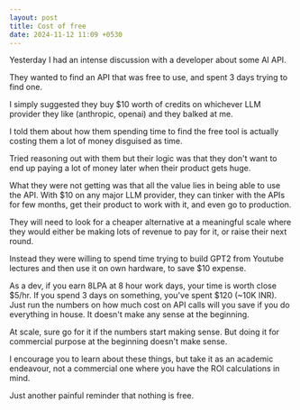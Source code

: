 ```yaml
---
layout: post
title: Cost of free
date: 2024-11-12 11:09 +0530
---
```

Yesterday I had an intense discussion with a developer about some AI API.

They wanted to find an API that was free to use, and spent 3 days trying to find one.

I simply suggested they buy $10 worth of credits on whichever LLM provider they like (anthropic, openai) and they balked at me.

I told them about how them spending time to find the free tool is actually costing them a lot of money disguised as time.

Tried reasoning out with them but their logic was that they don't want to end up paying a lot of money later when their product gets huge.

What they were not getting was that all the value lies in being able to use the API. With $10 on any major LLM provider, they can tinker with the APIs for few months, get their product to work with it, and even go to production.

They will need to look for a cheaper alternative at a meaningful scale where they would either be making lots of revenue to pay for it, or raise their next round.

Instead they were willing to spend time trying to build GPT2 from Youtube lectures and then use it on own hardware, to save $10 expense.

As a dev, if you earn 8LPA at 8 hour work days, your time is worth close $5/hr. If you spend 3 days on something, you've spent $120 (~10K INR). Just run the numbers on how much cost on API calls will you save if you do everything in house. It doesn't make any sense at the beginning.

At scale, sure go for it if the numbers start making sense. But doing it for commercial purpose at the beginning doesn't make sense.

I encourage you to learn about these things, but take it as an academic endeavour, not a commercial one where you have the ROI calculations in mind.

Just another painful reminder that nothing is free.